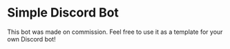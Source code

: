 # Simple Discord Bot

This bot was made on commission. Feel free to use it as a template for your own Discord bot!